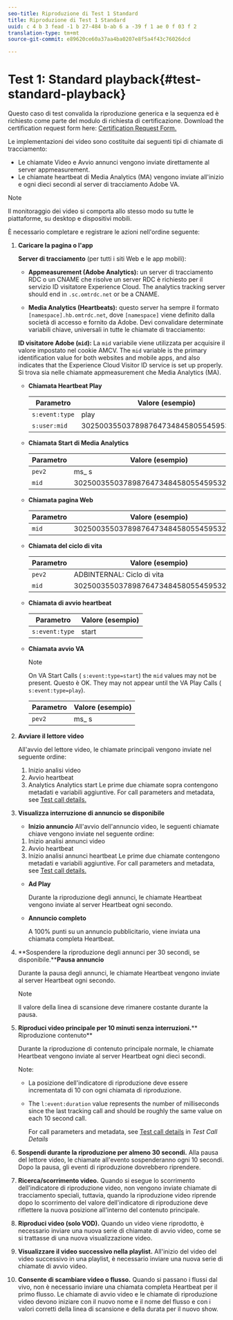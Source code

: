 ```yaml
---
seo-title: Riproduzione di Test 1 Standard
title: Riproduzione di Test 1 Standard
uuid: c 4 b 3 fead -1 b 27-484 b-ab 6 a -39 f 1 ae 0 f 03 f 2
translation-type: tm+mt
source-git-commit: e89620ce60a37aa4ba0207e8f5a4f43c76026dcd

---
```



# Test 1: Standard playback{#test-standard-playback}

Questo caso di test convalida la riproduzione generica e la sequenza ed è richiesto come parte del modulo di richiesta di certificazione. Download the certification request form here: [Certification Request Form.](cert_req_form_nielsen.docx)

Le implementazioni dei video sono costituite dai seguenti tipi di chiamate di tracciamento:
* Le chiamate Video e Avvio annunci vengono inviate direttamente al server appmeasurement.
* Le chiamate heartbeat di Media Analytics (MA) vengono inviate all'inizio e ogni dieci secondi al server di tracciamento Adobe VA.

>[!NOTE]
>Il monitoraggio dei video si comporta allo stesso modo su tutte le piattaforme, su desktop e dispositivi mobili.

È necessario completare e registrare le azioni nell'ordine seguente:

1. **Caricare la pagina o l'app**

   **Server di tracciamento** (per tutti i siti Web e le app mobili):

   * **Appmeasurement (Adobe Analytics):** un server di tracciamento RDC o un CNAME che risolve un server RDC è richiesto per il servizio ID visitatore Experience Cloud. The analytics tracking server should end in `.sc.omtrdc.net` or be a CNAME.

   * **Media Analytics (Heartbeats):** questo server ha sempre il formato `[namespace].hb.omtrdc.net`, dove `[namespace]` viene definito dalla società di accesso e fornito da Adobe.
   Devi convalidare determinate variabili chiave, universali in tutte le chiamate di tracciamento:

   **ID visitatore Adobe (`mid`):** La `mid` variabile viene utilizzata per acquisire il valore impostato nel cookie AMCV. The `mid` variable is the primary identification value for both websites and mobile apps, and also indicates that the Experience Cloud Visitor ID service is set up properly. Si trova sia nelle chiamate appmeasurement che Media Analytics (MA).

   * **Chiamata Heartbeat Play**

      | Parametro | Valore (esempio) |
      |---|---|
      | `s:event:type` | play |
      | `s:user:mid` | 30250035503789876473484580554595324209 |

   * **Chiamata Start di Media Analytics**

      | Parametro | Valore (esempio) |
      |---|---|
      | `pev2` | ms_ s |
      | `mid` | 30250035503789876473484580554595324209 |

   * **Chiamata pagina Web**

      | Parametro | Valore (esempio) |
      |---|---|
      | `mid` | 30250035503789876473484580554595324209 |

   * **Chiamata del ciclo di vita**

      | Parametro | Valore (esempio) |
      |---|---|
      | `pev2` | ADBINTERNAL: Ciclo di vita |
      | `mid` | 30250035503789876473484580554595324209 |

   * **Chiamata di avvio heartbeat**

      | Parametro | Valore (esempio) |
      |---|---|
      | `s:event:type` | start |

   * **Chiamata avvio VA**

      >[!NOTE]
      >
      >On VA Start Calls ( `s:event:type=start`) the `mid` values may not be present. Questo è OK. They may not appear until the VA Play Calls ( `s:event:type=play`).

      | Parametro | Valore (esempio) |
      |---|---|
      | `pev2` | ms_ s |


1. **Avviare il lettore video**

   All'avvio del lettore video, le chiamate principali vengono inviate nel seguente ordine:

   1. Inizio analisi video
   1. Avvio heartbeat
   1. Analytics Analytics start
   Le prime due chiamate sopra contengono metadati e variabili aggiuntive. For call parameters and metadata, see [Test call details.](/help/sdk-implement/validation/test-call-details.md)

1. **Visualizza interruzione di annuncio se disponibile**

   * **Inizio annuncio**
   All'avvio dell'annuncio video, le seguenti chiamate chiave vengono inviate nel seguente ordine:

   1. Inizio analisi annunci video
   1. Avvio heartbeat
   1. Inizio analisi annunci heartbeat
   Le prime due chiamate contengono metadati e variabili aggiuntive. For call parameters and metadata, see [Test call details.](/help/sdk-implement/validation/test-call-details.md#section_wz3_yff_f2b)

   * **Ad Play**

      Durante la riproduzione degli annunci, le chiamate Heartbeat vengono inviate al server Heartbeat ogni secondo.

   * **Annuncio completo**

      A 100% punti su un annuncio pubblicitario, viene inviata una chiamata completa Heartbeat.



1. **Sospendere la riproduzione degli annunci per 30 secondi, se disponibile.****Pausa annuncio**

   Durante la pausa degli annunci, le chiamate Heartbeat vengono inviate al server Heartbeat ogni secondo.

   >[!NOTE]
   >
   >Il valore della linea di scansione deve rimanere costante durante la pausa.

1. **Riproduci video principale per 10 minuti senza interruzioni.**** Riproduzione contenuto**

   Durante la riproduzione di contenuto principale normale, le chiamate Heartbeat vengono inviate al server Heartbeat ogni dieci secondi.

   Note:

   * La posizione dell'indicatore di riproduzione deve essere incrementata di 10 con ogni chiamata di riproduzione.
   * The `l:event:duration` value represents the number of milliseconds since the last tracking call and should be roughly the same value on each 10 second call.

      For call parameters and metadata, see [Test call details](/help/sdk-implement/validation/test-call-details.md#section_u1l_1gf_f2b) in *Test Call Details*

1. **Sospendi durante la riproduzione per almeno 30 secondi.** Alla pausa del lettore video, le chiamate all'evento sospenderanno ogni 10 secondi. Dopo la pausa, gli eventi di riproduzione dovrebbero riprendere.

1. **Ricerca/scorrimento video.** Quando si esegue lo scorrimento dell'indicatore di riproduzione video, non vengono inviate chiamate di tracciamento speciali, tuttavia, quando la riproduzione video riprende dopo lo scorrimento del valore dell'indicatore di riproduzione deve riflettere la nuova posizione all'interno del contenuto principale.

1. **Riproduci video (solo VOD).** Quando un video viene riprodotto, è necessario inviare una nuova serie di chiamate di avvio video, come se si trattasse di una nuova visualizzazione video.

1. **Visualizzare il video successivo nella playlist.** All'inizio del video del video successivo in una playlist, è necessario inviare una nuova serie di chiamate di avvio video.

1. **Consente di scambiare video o flusso.** Quando si passano i flussi dal vivo, non è necessario inviare una chiamata completa Heartbeat per il primo flusso. Le chiamate di avvio video e le chiamate di riproduzione video devono iniziare con il nuovo nome e il nome del flusso e con i valori corretti della linea di scansione e della durata per il nuovo show.

